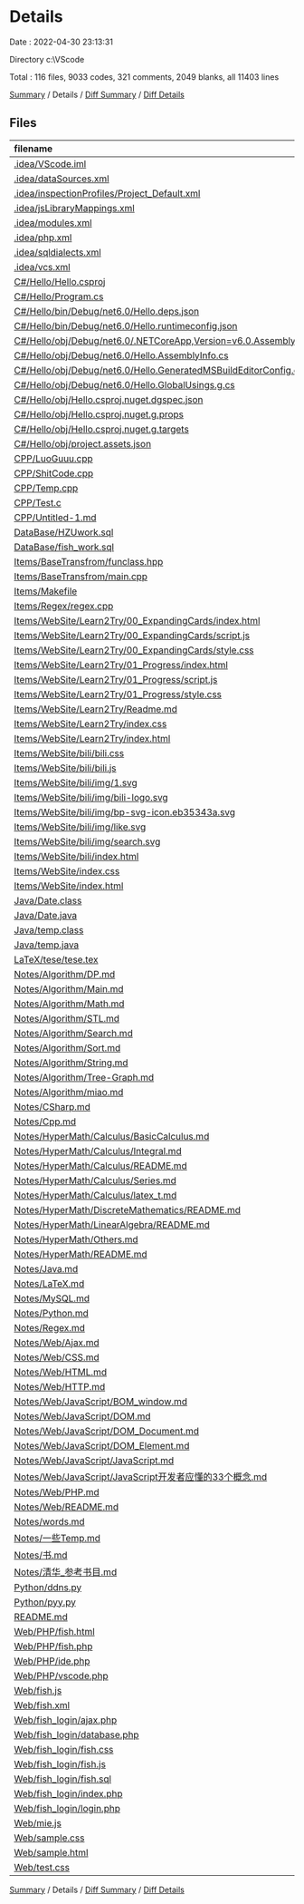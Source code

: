 # Details

Date : 2022-04-30 23:13:31

Directory c:\VScode

Total : 116 files,  9033 codes, 321 comments, 2049 blanks, all 11403 lines

[Summary](results.md) / Details / [Diff Summary](diff.md) / [Diff Details](diff-details.md)

## Files
| filename | language | code | comment | blank | total |
| :--- | :--- | ---: | ---: | ---: | ---: |
| [.idea/VScode.iml](/.idea/VScode.iml) | XML | 8 | 0 | 0 | 8 |
| [.idea/dataSources.xml](/.idea/dataSources.xml) | XML | 12 | 0 | 0 | 12 |
| [.idea/inspectionProfiles/Project_Default.xml](/.idea/inspectionProfiles/Project_Default.xml) | XML | 59 | 0 | 0 | 59 |
| [.idea/jsLibraryMappings.xml](/.idea/jsLibraryMappings.xml) | XML | 6 | 0 | 0 | 6 |
| [.idea/modules.xml](/.idea/modules.xml) | XML | 8 | 0 | 0 | 8 |
| [.idea/php.xml](/.idea/php.xml) | XML | 4 | 0 | 0 | 4 |
| [.idea/sqldialects.xml](/.idea/sqldialects.xml) | XML | 6 | 0 | 0 | 6 |
| [.idea/vcs.xml](/.idea/vcs.xml) | XML | 6 | 0 | 0 | 6 |
| [C#/Hello/Hello.csproj](/C#/Hello/Hello.csproj) | XML | 8 | 0 | 3 | 11 |
| [C#/Hello/Program.cs](/C#/Hello/Program.cs) | C# | 0 | 0 | 1 | 1 |
| [C#/Hello/bin/Debug/net6.0/Hello.deps.json](/C#/Hello/bin/Debug/net6.0/Hello.deps.json) | JSON | 23 | 0 | 0 | 23 |
| [C#/Hello/bin/Debug/net6.0/Hello.runtimeconfig.json](/C#/Hello/bin/Debug/net6.0/Hello.runtimeconfig.json) | JSON | 9 | 0 | 0 | 9 |
| [C#/Hello/obj/Debug/net6.0/.NETCoreApp,Version=v6.0.AssemblyAttributes.cs](/C#/Hello/obj/Debug/net6.0/.NETCoreApp,Version=v6.0.AssemblyAttributes.cs) | C# | 3 | 1 | 1 | 5 |
| [C#/Hello/obj/Debug/net6.0/Hello.AssemblyInfo.cs](/C#/Hello/obj/Debug/net6.0/Hello.AssemblyInfo.cs) | C# | 9 | 9 | 5 | 23 |
| [C#/Hello/obj/Debug/net6.0/Hello.GeneratedMSBuildEditorConfig.editorconfig](/C#/Hello/obj/Debug/net6.0/Hello.GeneratedMSBuildEditorConfig.editorconfig) | Properties | 10 | 1 | 0 | 11 |
| [C#/Hello/obj/Debug/net6.0/Hello.GlobalUsings.g.cs](/C#/Hello/obj/Debug/net6.0/Hello.GlobalUsings.g.cs) | C# | 7 | 1 | 1 | 9 |
| [C#/Hello/obj/Hello.csproj.nuget.dgspec.json](/C#/Hello/obj/Hello.csproj.nuget.dgspec.json) | JSON | 62 | 0 | 0 | 62 |
| [C#/Hello/obj/Hello.csproj.nuget.g.props](/C#/Hello/obj/Hello.csproj.nuget.g.props) | XML | 15 | 0 | 0 | 15 |
| [C#/Hello/obj/Hello.csproj.nuget.g.targets](/C#/Hello/obj/Hello.csproj.nuget.g.targets) | XML | 2 | 0 | 0 | 2 |
| [C#/Hello/obj/project.assets.json](/C#/Hello/obj/project.assets.json) | JSON | 67 | 0 | 0 | 67 |
| [CPP/LuoGuuu.cpp](/CPP/LuoGuuu.cpp) | C++ | 9 | 0 | 3 | 12 |
| [CPP/ShitCode.cpp](/CPP/ShitCode.cpp) | C++ | 1,150 | 94 | 134 | 1,378 |
| [CPP/Temp.cpp](/CPP/Temp.cpp) | C++ | 113 | 0 | 14 | 127 |
| [CPP/Test.c](/CPP/Test.c) | C | 11 | 0 | 1 | 12 |
| [CPP/Untitled-1.md](/CPP/Untitled-1.md) | Markdown | 10 | 0 | 3 | 13 |
| [DataBase/HZUwork.sql](/DataBase/HZUwork.sql) | SQL | 272 | 51 | 15 | 338 |
| [DataBase/fish_work.sql](/DataBase/fish_work.sql) | SQL | 432 | 47 | 94 | 573 |
| [Items/BaseTransfrom/funclass.hpp](/Items/BaseTransfrom/funclass.hpp) | C++ | 62 | 17 | 9 | 88 |
| [Items/BaseTransfrom/main.cpp](/Items/BaseTransfrom/main.cpp) | C++ | 17 | 0 | 1 | 18 |
| [Items/Makefile](/Items/Makefile) | Makefile | 13 | 0 | 6 | 19 |
| [Items/Regex/regex.cpp](/Items/Regex/regex.cpp) | C++ | 24 | 0 | 2 | 26 |
| [Items/WebSite/Learn2Try/00_ExpandingCards/index.html](/Items/WebSite/Learn2Try/00_ExpandingCards/index.html) | HTML | 27 | 0 | 4 | 31 |
| [Items/WebSite/Learn2Try/00_ExpandingCards/script.js](/Items/WebSite/Learn2Try/00_ExpandingCards/script.js) | JavaScript | 12 | 0 | 3 | 15 |
| [Items/WebSite/Learn2Try/00_ExpandingCards/style.css](/Items/WebSite/Learn2Try/00_ExpandingCards/style.css) | CSS | 53 | 1 | 7 | 61 |
| [Items/WebSite/Learn2Try/01_Progress/index.html](/Items/WebSite/Learn2Try/01_Progress/index.html) | HTML | 25 | 0 | 4 | 29 |
| [Items/WebSite/Learn2Try/01_Progress/script.js](/Items/WebSite/Learn2Try/01_Progress/script.js) | JavaScript | 33 | 2 | 7 | 42 |
| [Items/WebSite/Learn2Try/01_Progress/style.css](/Items/WebSite/Learn2Try/01_Progress/style.css) | CSS | 82 | 0 | 9 | 91 |
| [Items/WebSite/Learn2Try/Readme.md](/Items/WebSite/Learn2Try/Readme.md) | Markdown | 8 | 0 | 4 | 12 |
| [Items/WebSite/Learn2Try/index.css](/Items/WebSite/Learn2Try/index.css) | CSS | 63 | 0 | 8 | 71 |
| [Items/WebSite/Learn2Try/index.html](/Items/WebSite/Learn2Try/index.html) | HTML | 23 | 0 | 5 | 28 |
| [Items/WebSite/bili/bili.css](/Items/WebSite/bili/bili.css) | CSS | 472 | 37 | 85 | 594 |
| [Items/WebSite/bili/bili.js](/Items/WebSite/bili/bili.js) | JavaScript | 19 | 8 | 4 | 31 |
| [Items/WebSite/bili/img/1.svg](/Items/WebSite/bili/img/1.svg) | XML | 10 | 0 | 1 | 11 |
| [Items/WebSite/bili/img/bili-logo.svg](/Items/WebSite/bili/img/bili-logo.svg) | XML | 6 | 0 | 1 | 7 |
| [Items/WebSite/bili/img/bp-svg-icon.eb35343a.svg](/Items/WebSite/bili/img/bp-svg-icon.eb35343a.svg) | XML | 234 | 1 | 1 | 236 |
| [Items/WebSite/bili/img/like.svg](/Items/WebSite/bili/img/like.svg) | XML | 1 | 0 | 0 | 1 |
| [Items/WebSite/bili/img/search.svg](/Items/WebSite/bili/img/search.svg) | XML | 9 | 0 | 1 | 10 |
| [Items/WebSite/bili/index.html](/Items/WebSite/bili/index.html) | HTML | 259 | 2 | 11 | 272 |
| [Items/WebSite/index.css](/Items/WebSite/index.css) | CSS | 64 | 0 | 8 | 72 |
| [Items/WebSite/index.html](/Items/WebSite/index.html) | HTML | 21 | 0 | 2 | 23 |
| [Java/Date.class](/Java/Date.class) | Java | 8 | 0 | 0 | 8 |
| [Java/Date.java](/Java/Date.java) | Java | 11 | 0 | 3 | 14 |
| [Java/temp.class](/Java/temp.class) | Java | 12 | 0 | 0 | 12 |
| [Java/temp.java](/Java/temp.java) | Java | 10 | 0 | 1 | 11 |
| [LaTeX/tese/tese.tex](/LaTeX/tese/tese.tex) | LaTeX | 7 | 0 | 0 | 7 |
| [Notes/Algorithm/DP.md](/Notes/Algorithm/DP.md) | Markdown | 63 | 0 | 15 | 78 |
| [Notes/Algorithm/Main.md](/Notes/Algorithm/Main.md) | Markdown | 134 | 0 | 29 | 163 |
| [Notes/Algorithm/Math.md](/Notes/Algorithm/Math.md) | Markdown | 366 | 0 | 84 | 450 |
| [Notes/Algorithm/STL.md](/Notes/Algorithm/STL.md) | Markdown | 223 | 0 | 90 | 313 |
| [Notes/Algorithm/Search.md](/Notes/Algorithm/Search.md) | Markdown | 137 | 0 | 20 | 157 |
| [Notes/Algorithm/Sort.md](/Notes/Algorithm/Sort.md) | Markdown | 30 | 0 | 7 | 37 |
| [Notes/Algorithm/String.md](/Notes/Algorithm/String.md) | Markdown | 139 | 0 | 40 | 179 |
| [Notes/Algorithm/Tree-Graph.md](/Notes/Algorithm/Tree-Graph.md) | Markdown | 6 | 0 | 6 | 12 |
| [Notes/Algorithm/miao.md](/Notes/Algorithm/miao.md) | Markdown | 88 | 0 | 27 | 115 |
| [Notes/CSharp.md](/Notes/CSharp.md) | Markdown | 3 | 0 | 3 | 6 |
| [Notes/Cpp.md](/Notes/Cpp.md) | Markdown | 234 | 0 | 51 | 285 |
| [Notes/HyperMath/Calculus/BasicCalculus.md](/Notes/HyperMath/Calculus/BasicCalculus.md) | Markdown | 9 | 0 | 10 | 19 |
| [Notes/HyperMath/Calculus/Integral.md](/Notes/HyperMath/Calculus/Integral.md) | Markdown | 0 | 0 | 1 | 1 |
| [Notes/HyperMath/Calculus/README.md](/Notes/HyperMath/Calculus/README.md) | Markdown | 10 | 0 | 8 | 18 |
| [Notes/HyperMath/Calculus/Series.md](/Notes/HyperMath/Calculus/Series.md) | Markdown | 0 | 0 | 1 | 1 |
| [Notes/HyperMath/Calculus/latex_t.md](/Notes/HyperMath/Calculus/latex_t.md) | Markdown | 20 | 0 | 1 | 21 |
| [Notes/HyperMath/DiscreteMathematics/README.md](/Notes/HyperMath/DiscreteMathematics/README.md) | Markdown | 0 | 0 | 1 | 1 |
| [Notes/HyperMath/LinearAlgebra/README.md](/Notes/HyperMath/LinearAlgebra/README.md) | Markdown | 0 | 0 | 1 | 1 |
| [Notes/HyperMath/Others.md](/Notes/HyperMath/Others.md) | Markdown | 0 | 0 | 1 | 1 |
| [Notes/HyperMath/README.md](/Notes/HyperMath/README.md) | Markdown | 10 | 0 | 6 | 16 |
| [Notes/Java.md](/Notes/Java.md) | Markdown | 2 | 0 | 1 | 3 |
| [Notes/LaTeX.md](/Notes/LaTeX.md) | Markdown | 9 | 0 | 7 | 16 |
| [Notes/MySQL.md](/Notes/MySQL.md) | Markdown | 446 | 0 | 88 | 534 |
| [Notes/Python.md](/Notes/Python.md) | Markdown | 18 | 0 | 10 | 28 |
| [Notes/Regex.md](/Notes/Regex.md) | Markdown | 60 | 0 | 29 | 89 |
| [Notes/Web/Ajax.md](/Notes/Web/Ajax.md) | Markdown | 24 | 0 | 9 | 33 |
| [Notes/Web/CSS.md](/Notes/Web/CSS.md) | Markdown | 209 | 0 | 64 | 273 |
| [Notes/Web/HTML.md](/Notes/Web/HTML.md) | Markdown | 47 | 0 | 19 | 66 |
| [Notes/Web/HTTP.md](/Notes/Web/HTTP.md) | Markdown | 4 | 0 | 3 | 7 |
| [Notes/Web/JavaScript/BOM_window.md](/Notes/Web/JavaScript/BOM_window.md) | Markdown | 45 | 0 | 22 | 67 |
| [Notes/Web/JavaScript/DOM.md](/Notes/Web/JavaScript/DOM.md) | Markdown | 29 | 0 | 20 | 49 |
| [Notes/Web/JavaScript/DOM_Document.md](/Notes/Web/JavaScript/DOM_Document.md) | Markdown | 170 | 0 | 86 | 256 |
| [Notes/Web/JavaScript/DOM_Element.md](/Notes/Web/JavaScript/DOM_Element.md) | Markdown | 12 | 0 | 7 | 19 |
| [Notes/Web/JavaScript/JavaScript.md](/Notes/Web/JavaScript/JavaScript.md) | Markdown | 385 | 0 | 162 | 547 |
| [Notes/Web/JavaScript/JavaScript开发者应懂的33个概念.md](/Notes/Web/JavaScript/JavaScript%E5%BC%80%E5%8F%91%E8%80%85%E5%BA%94%E6%87%82%E7%9A%8433%E4%B8%AA%E6%A6%82%E5%BF%B5.md) | Markdown | 464 | 0 | 208 | 672 |
| [Notes/Web/PHP.md](/Notes/Web/PHP.md) | Markdown | 247 | 0 | 52 | 299 |
| [Notes/Web/README.md](/Notes/Web/README.md) | Markdown | 9 | 0 | 2 | 11 |
| [Notes/words.md](/Notes/words.md) | Markdown | 6 | 0 | 5 | 11 |
| [Notes/一些Temp.md](/Notes/%E4%B8%80%E4%BA%9BTemp.md) | Markdown | 72 | 0 | 21 | 93 |
| [Notes/书.md](/Notes/%E4%B9%A6.md) | Markdown | 213 | 0 | 95 | 308 |
| [Notes/清华_参考书目.md](/Notes/%E6%B8%85%E5%8D%8E_%E5%8F%82%E8%80%83%E4%B9%A6%E7%9B%AE.md) | Markdown | 130 | 0 | 122 | 252 |
| [Python/ddns.py](/Python/ddns.py) | Python | 45 | 5 | 11 | 61 |
| [Python/pyy.py](/Python/pyy.py) | Python | 12 | 0 | 5 | 17 |
| [README.md](/README.md) | Markdown | 34 | 0 | 16 | 50 |
| [Web/PHP/fish.html](/Web/PHP/fish.html) | HTML | 46 | 0 | 4 | 50 |
| [Web/PHP/fish.php](/Web/PHP/fish.php) | PHP | 15 | 1 | 1 | 17 |
| [Web/PHP/ide.php](/Web/PHP/ide.php) | PHP | 27 | 0 | 8 | 35 |
| [Web/PHP/vscode.php](/Web/PHP/vscode.php) | PHP | 39 | 12 | 15 | 66 |
| [Web/fish.js](/Web/styles/fish.js) | JavaScript | 19 | 0 | 3 | 22 |
| [Web/fish.xml](/Web/datas/fish.xml) | XML | 4 | 0 | 0 | 4 |
| [Web/fish_login/ajax.php](/Web/fish_login/ajax.php) | PHP | 28 | 1 | 5 | 34 |
| [Web/fish_login/database.php](/Web/fish_login/database.php) | PHP | 57 | 1 | 9 | 67 |
| [Web/fish_login/fish.css](/Web/fish_login/fish.css) | CSS | 46 | 3 | 6 | 55 |
| [Web/fish_login/fish.js](/Web/fish_login/fish.js) | JavaScript | 20 | 1 | 2 | 23 |
| [Web/fish_login/fish.sql](/Web/fish_login/fish.sql) | SQL | 7 | 0 | 2 | 9 |
| [Web/fish_login/index.php](/Web/fish_login/index.php) | PHP | 67 | 0 | 4 | 71 |
| [Web/fish_login/login.php](/Web/fish_login/login.php) | PHP | 60 | 1 | 9 | 70 |
| [Web/mie.js](/Web/styles/mie.js) | JavaScript | 16 | 6 | 2 | 24 |
| [Web/sample.css](/Web/styles/sample.css) | CSS | 196 | 16 | 16 | 228 |
| [Web/sample.html](/Web/sample.html) | HTML | 268 | 2 | 27 | 297 |
| [Web/test.css](/Web/test.css) | CSS | 48 | 0 | 8 | 56 |

[Summary](results.md) / Details / [Diff Summary](diff.md) / [Diff Details](diff-details.md)